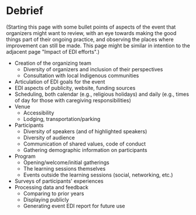 # Debrief

(Starting this page with some bullet points of aspects of the event that organizers might want to review, with an eye towards making the good things part of their ongoing practice, and observing the places where improvement can still be made.
This page might be similar in intention to the adjacent page "Impact of EDI efforts".)

* Creation of the organizing team
  * Diversity of organizers and inclusion of their perspectives
  * Consultation with local Indigenous communities
* Articulation of EDI goals for the event
* EDI aspects of publicity, website, funding sources
* Scheduling, both calendar (e.g., religious holidays) and daily (e.g., times of day for those with caregiving responsibilities)
* Venue
  * Accessibility
  * Lodging, transportation/parking
* Participants
  * Diversity of speakers (and of highlighted speakers)
  * Diversity of audience
  * Communication of shared values, code of conduct
  * Gathering demographic information on participants
* Program
  * Opening/welcome/initial gatherings
  * The learning sessions themselves
  * Events outside the learning sessions (social, networking, etc.)
* Surveys of participants' experiences
* Processing data and feedback
  * Comparing to prior years
  * Displaying publicly
  * Generating event EDI report for future use
